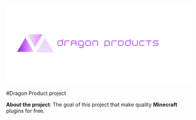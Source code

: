 <img src="./logo.png"/>

#Dragon Product project


**About the project**: The goal of this project that make quality __Minecraft__ plugins for free.